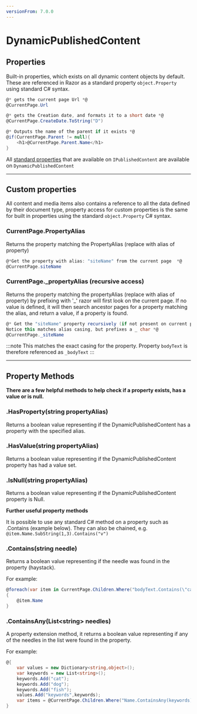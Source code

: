 ```yaml
---
versionFrom: 7.0.0
---
```


# DynamicPublishedContent

## Properties
Built-in properties, which exists on all dynamic content objects by default. These are referenced in Razor as a standard property
`object.Property` using standard C# syntax. 

```csharp
@* gets the current page Url *@
@CurrentPage.Url

@* gets the Creation date, and formats it to a short date *@
@CurrentPage.CreateDate.ToString("D")

@* Outputs the name of the parent if it exists *@
@if(CurrentPage.Parent != null){
    <h1>@CurrentPage.Parent.Name</h1>
}
```

All [standard properties](../IPublishedContent/Properties.md) that are available on `IPublishedContent` are available on `DynamicPublishedContent`

-----

## Custom properties
All content and media items also contains a reference to all the data defined by their document type, 
property access for custom properties is the same for built in properties using the standard 
`object.Property` C# syntax. 
	
### CurrentPage.PropertyAlias
Returns the property matching the PropertyAlias (replace with alias of property) 

```csharp
@*Get the property with alias: "siteName" from the current page  *@
@CurrentPage.siteName
```
	
### CurrentPage._propertyAlias (recursive access)
Returns the property matching the propertyAlias (replace with alias of property) 
by prefixing with '_' razor will first look on the current page. If no value is defined, it will then search ancestor pages for a property matching the alias, and return a value, if a property is found.

```csharp
@* Get the "siteName" property recursively (if not present on current page, traverse through page ancestors, 
Notice this matches alias casing, but prefixes a _ char *@
@CurrentPage._siteName
```

:::note
This matches the exact casing for the property.
Property `bodyText` is therefore referenced as `_bodyText`
:::

---

## Property Methods
**There are a few helpful methods to help check if a property exists, has a value or is null.**

### .HasProperty(string propertyAlias)
Returns a boolean value representing if the DynamicPublishedContent has a property with the specified alias.

### .HasValue(string propertyAlias)
Returns a boolean value representing if the DynamicPublishedContent property has had a value set.

### .IsNull(string propertyAlias)
Returns a boolean value representing if the DynamicPublishedContent property is Null.

**Further useful property methods**

It is possible to use any standard C# method on a property such as .Contains (example below). They can also be chained, e.g. `@item.Name.SubString(1,3).Contains("v")`

### .Contains(string needle)
Returns a boolean value representing if the needle was found in the property (haystack).

For example:

```csharp
@foreach(var item in CurrentPage.Children.Where("bodyText.Contains(\"cat\")"))
{
    @item.Name 
}
```

### .ContainsAny(List&lt;string&gt; needles)
A property extension method, it returns a boolean value representing if any of the needles in the list were found in the property.

For example:

```csharp
@{
    var values = new Dictionary<string,object>();
    var keywords = new List<string>();
    keywords.Add("cat");
    keywords.Add("dog");
    keywords.Add("fish");
    values.Add("keywords",keywords);
    var items = @CurrentPage.Children.Where("Name.ContainsAny(keywords)", values); 
}
```
